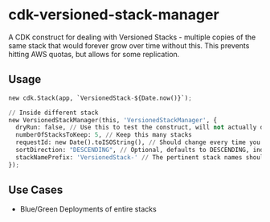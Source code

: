 # cdk-versioned-stack-manager

A CDK construct for dealing with Versioned Stacks - multiple copies of the same stack that would forever grow over time without this. This prevents hitting AWS quotas, but allows for some replication.

## Usage

```python
new cdk.Stack(app, `VersionedStack-${Date.now()}`);

// Inside different stack
new VersionedStackManager(this, 'VersionedStackManager', {
  dryRun: false, // Use this to test the construct, will not actually delete but will log what it would delete
  numberOfStacksToKeep: 5, // Keep this many stacks
  requestId: new Date().toISOString(), // Should change every time you want this to run.
  sortDirection: "DESCENDING", // Optional, defaults to DESCENDING, indicates how your stackNames should be sorted
  stackNamePrefix: 'VersionedStack-' // The pertinent stack names should start with this
});
```

## Use Cases

* Blue/Green Deployments of entire stacks
